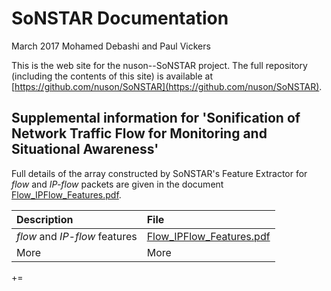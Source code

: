 # SoNSTAR Documentation
March 2017
Mohamed Debashi and Paul Vickers

This is the web site for the nuson--SoNSTAR project. The full repository (including the contents of this site) is available at [https://github.com/nuson/SoNSTAR](https://github.com/nuson/SoNSTAR).

## Supplemental information for 'Sonification of Network Traffic Flow for Monitoring and Situational Awareness'

Full details of the array constructed by SoNSTAR's Feature Extractor for *flow* and *IP-flow* packets are given in the document [Flow_IPFlow_Features.pdf](Flow_IPFlow_Features.pdf).

|Description  | File                                                   |
|:------------|:-------------------------------------------------------|
|*flow* and *IP-flow* features     | [Flow_IPFlow_Features.pdf](Flow_IPFlow_Features.pdf)   |
| More | More |
+=

